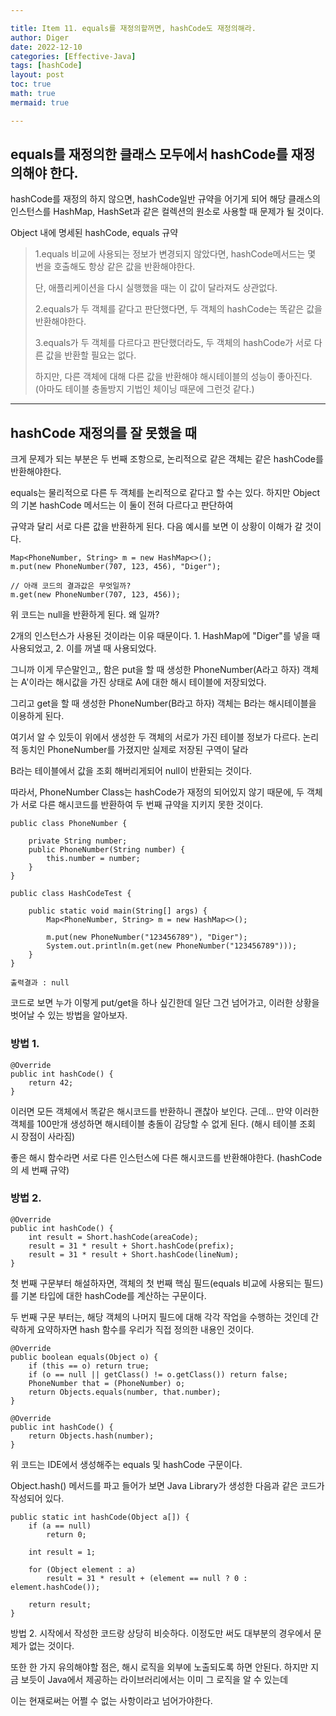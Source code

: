 ```yaml
---

title: Item 11. equals를 재정의할꺼면, hashCode도 재정의해라.
author: Diger
date: 2022-12-10
categories: [Effective-Java]
tags: [hashCode]
layout: post
toc: true
math: true
mermaid: true

---
```


## equals를 재정의한 클래스 모두에서 hashCode를 재정의해야 한다.

hashCode를 재정의 하지 않으면, hashCode일반 규약을 어기게 되어 해당 클래스의 인스턴스를 HashMap, HashSet과 같은 컬렉션의 원소로 사용할 때 문제가 될 것이다.

Object 내에 명세된 hashCode, equals 규약

> 1.equals 비교에 사용되는 정보가 변경되지 않았다면, hashCode메서드는 몇 번을 호출해도 항상 같은 값을 반환해야한다.
>
> 단, 애플리케이션을 다시 실행했을 때는 이 값이 달라져도 상관없다.
>
> 2.equals가 두 객체를 같다고 판단했다면, 두 객체의 hashCode는 똑같은 값을 반환해야한다.
>
> 3.equals가 두 객체를 다르다고 판단했더라도, 두 객체의 hashCode가 서로 다른 값을 반환할 필요는 없다.
>
> 하지만, 다른 객체에 대해 다른 값을 반환해야 해시테이블의 성능이 좋아진다. (아마도 테이블 충돌방지 기법인 체이닝 때문에 그런것 같다.)

---

## hashCode 재정의를 잘 못했을 때

크게 문제가 되는 부분은 두 번째 조항으로, 논리적으로 같은 객체는 같은 hashCode를 반환해야한다.

equals는 물리적으로 다른 두 객체를 논리적으로 같다고 할 수는 있다. 하지만 Object의 기본 hashCode 메서드는 이 둘이 전혀 다르다고 판단하여

규약과 달리 서로 다른 값을 반환하게 된다. 다음 예시를 보면 이 상황이 이해가 갈 것이다.

    Map<PhoneNumber, String> m = new HashMap<>();
    m.put(new PhoneNumber(707, 123, 456), "Diger");

    // 아래 코드의 결과값은 무엇일까?
    m.get(new PhoneNumber(707, 123, 456));

위 코드는 null을 반환하게 된다. 왜 일까?

2개의 인스턴스가 사용된 것이라는 이유 때문이다. 1. HashMap에 "Diger"를 넣을 때 사용되었고, 2. 이를 꺼낼 때 사용되었다.

그니까 이게 무슨말인고,, 함은 put을 할 때 생성한 PhoneNumber(A라고 하자) 객체는 A'이라는 해시값을 가진 상태로 A에 대한 해시 테이블에 저장되었다.

그리고 get을 할 때 생성한 PhoneNumber(B라고 하자) 객체는 B라는 해시테이블을 이용하게 된다.

여기서 알 수 있듯이 위에서 생성한 두 객체의 서로가 가진 테이블 정보가 다르다. 논리적 동치인 PhoneNumber를 가졌지만 실제로 저장된 구역이 달라

B라는 테이블에서 값을 조회 해버리게되어 null이 반환되는 것이다.

따라서, PhoneNumber Class는 hashCode가 재정의 되어있지 않기 때문에, 두 객체가 서로 다른 해시코드를 반환하여 두 번째 규약을 지키지 못한 것이다.

    public class PhoneNumber {

        private String number;
        public PhoneNumber(String number) {
            this.number = number;
        }
    }

    public class HashCodeTest {

        public static void main(String[] args) {
            Map<PhoneNumber, String> m = new HashMap<>();

            m.put(new PhoneNumber("123456789"), "Diger");
            System.out.println(m.get(new PhoneNumber("123456789")));
        }
    }

    출력결과 : null


코드로 보면 누가 이렇게 put/get을 하나 싶긴한데 일단 그건 넘어가고, 이러한 상황을 벗어날 수 있는 방법을 알아보자.


### 방법 1.

    @Override
    public int hashCode() {
        return 42;
    }

이러면 모든 객체에서 똑같은 해시코드를 반환하니 괜찮아 보인다. 근데... 만약 이러한 객체를 100만개 생성하면 해시테이블 충돌이 감당할 수 없게 된다. (해시 테이블 조회 시 장점이 사라짐)

좋은 해시 함수라면 서로 다른 인스턴스에 다른 해시코드를 반환해야한다. (hashCode의 세 번째 규약)

### 방법 2.

    @Override
    public int hashCode() {
        int result = Short.hashCode(areaCode);
        result = 31 * result + Short.hashCode(prefix);
        result = 31 * result + Short.hashCode(lineNum);
    }

첫 번째 구문부터 해설하자면, 객체의 첫 번째 핵심 필드(equals 비교에 사용되는 필드)를 기본 타입에 대한 hashCode를 계산하는 구문이다.

두 번째 구문 부터는, 해당 객체의 나머지 필드에 대해 각각 작업을 수행하는 것인데 간략하게 요약하자면 hash 함수를 우리가 직접 정의한 내용인 것이다.


    @Override
    public boolean equals(Object o) {
        if (this == o) return true;
        if (o == null || getClass() != o.getClass()) return false;
        PhoneNumber that = (PhoneNumber) o;
        return Objects.equals(number, that.number);
    }

    @Override
    public int hashCode() {
        return Objects.hash(number);
    }

위 코드는 IDE에서 생성해주는 equals 및 hashCode 구문이다.

Object.hash() 메서드를 파고 들어가 보면 Java Library가 생성한 다음과 같은 코드가 작성되어 있다.

    public static int hashCode(Object a[]) {
        if (a == null)
            return 0;

        int result = 1;

        for (Object element : a)
            result = 31 * result + (element == null ? 0 : element.hashCode());

        return result;
    }

방법 2. 시작에서 작성한 코드랑 상당히 비슷하다. 이정도만 써도 대부분의 경우에서 문제가 없는 것이다.

또한 한 가지 유의해야할 점은, 해시 로직을 외부에 노출되도록 하면 안된다. 하지만 지금 보듯이 Java에서 제공하는 라이브러리에서는 이미 그 로직을 알 수 있는데

이는 현재로써는 어쩔 수 없는 사항이라고 넘어가야한다.

